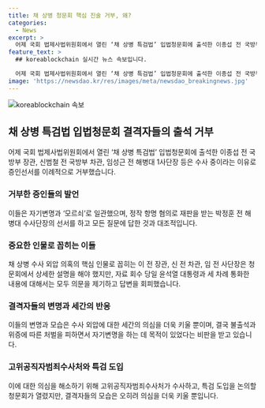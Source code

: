 ```yaml
---
title: 채 상병 청문회 핵심 진술 거부, 왜?
categories:
  - News
excerpt: >
  어제 국회 법제사법위원회에서 열린 ‘채 상병 특검법’ 입법청문회에 출석한 이종섭 전 국방부 장관, 신범철 전 국방부 차관, 임성근 전 해병대 1사단장이 증인선서를 거부하고 자기변명과 모르쇠로 의견을 피하며 수사 외압 의혹을 더욱 키우는 것으로 보입니다. 이에 대한 건명한 설명이 필요한데, 고위공직자범죄수사처가 수사하고, 특검 도입을 논의할 청문회까지 열린 것이 의미있는 시점입니다.
feature_text: >
  ## koreablockchain 실시간 뉴스 속보입니다.

  어제 국회 법제사법위원회에서 열린 ‘채 상병 특검법’ 입법청문회에 출석한 이종섭 전 국방부 장관, 신범철 전 국방부 차관, 임성근 전 해병대 1사단장이 증인선서를 거부하고 자기변명과 모르쇠로 의견을 피하며 수사 외압 의혹을 더욱 키우는 것으로 보입니다. 이에 대한 건명한 설명이 필요한데, 고위공직자범죄수사처가 수사하고, 특검 도입을 논의할 청문회까지 열린 것이 의미있는 시점입니다.
image: 'https://newsdao.kr/res/images/meta/newsdao_breakingnews.jpg'
---
```


<p><img src="https://newsdao.kr/res/images/meta/newsdao_breakingnews.jpg" alt="koreablockchain 속보" /></p>

<h2 data-ke-size="size26">채 상병 특검법 입법청문회 결격자들의 출석 거부</h2>

<p data-ke-size="size16">어제 국회 법제사법위원회에서 열린 ‘채 상병 특검법’ 입법청문회에 출석한 이종섭 전 국방부 장관, 신범철 전 국방부 차관, 임성근 전 해병대 1사단장 등은 수사 중이라는 이유로 증인선서를 이례적으로 거부했습니다.</p>

<h3>거부한 증인들의 발언</h3>

<p data-ke-size="size16">이들은 자기변명과 ‘모르쇠’로 일관했으며, 정작 항명 혐의로 재판을 받는 박정훈 전 해병대 수사단장의 선서를 하고 모든 질문에 답한 것과 대조적입니다.</p>

<h3>중요한 인물로 꼽히는 이들</h3>

<p data-ke-size="size16">채 상병 수사 외압 의혹의 핵심 인물로 꼽히는 이 전 장관, 신 전 차관, 임 전 사단장은 청문회에서 상세한 설명을 해야 했지만, 자료 회수 당일 윤석열 대통령과 세 차례 통화한 내용에 대해서는 모두 의문을 제기하고 답변을 회피했습니다.</p>

<h3>결격자들의 변명과 세간의 반응</h3>

<p data-ke-size="size16">이들의 변명과 모습은 수사 외압에 대한 세간의 의심을 더욱 키울 뿐이며, 결국 불출석과 위증에 따른 처벌을 피하면서 자기변명을 하는 데 목적이 있었다는 비판을 받고 있습니다.</p>

<h3>고위공직자범죄수사처와 특검 도입</h3>

<p data-ke-size="size16">이에 대한 의심을 해소하기 위해 고위공직자범죄수사처가 수사하고, 특검 도입을 논의할 청문회가 열렸지만, 결격자들의 모습은 오히려 의심을 더욱 키울 뿐입니다.</p>

